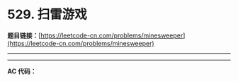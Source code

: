 # 529. 扫雷游戏

**题目链接：**[https://leetcode-cn.com/problems/minesweeper](https://leetcode-cn.com/problems/minesweeper)

---

<Cards card="leetcode_529_minesweeper"></Cards>

---

**AC 代码：**

```java

```